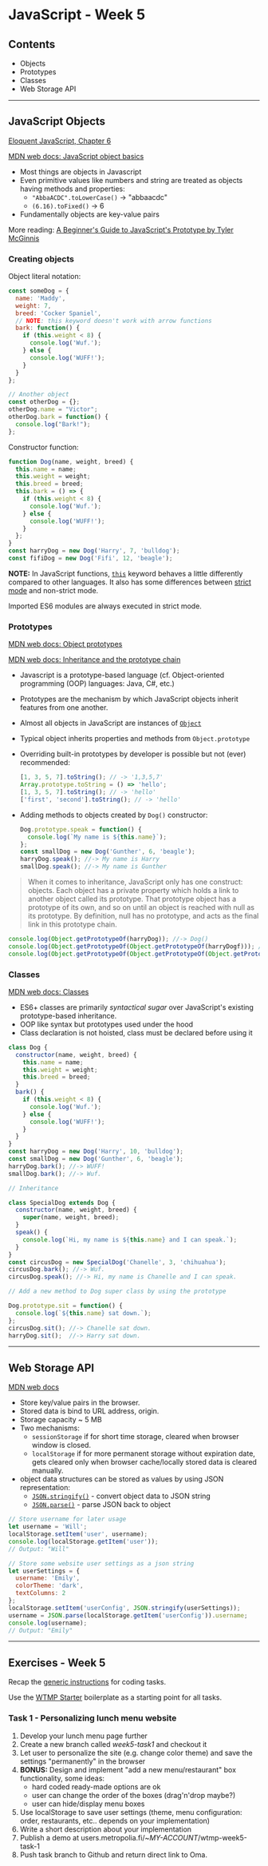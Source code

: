 # JavaScript - Week 5

## Contents

- Objects
- Prototypes
- Classes
- Web Storage API

---

## JavaScript Objects

[Eloquent JavaScript, Chapter 6](https://eloquentjavascript.net/06_object.html)

[MDN web docs: JavaScript object basics](https://developer.mozilla.org/en-US/docs/Learn/JavaScript/Objects/Basics)

- Most things are objects in Javascript
- Even primitive values like numbers and string are treated as objects having methods and properties:
  - `"AbbaACDC".toLowerCase()` -> "abbaacdc"
  - `(6.16).toFixed()` -> 6
- Fundamentally objects are key-value pairs

More reading: [A Beginner's Guide to JavaScript's Prototype by Tyler McGinnis](https://tylermcginnis.com/beginners-guide-to-javascript-prototype/)

### Creating objects

Object literal notation:

```js
const someDog = {
  name: 'Maddy',
  weight: 7,
  breed: 'Cocker Spaniel',
  // NOTE: this keyword doesn't work with arrow functions
  bark: function() {
    if (this.weight < 8) {
      console.log('Wuf.');
    } else {
      console.log('WUFF!');
    }
  }
};

// Another object
const otherDog = {};
otherDog.name = "Victor";
otherDog.bark = function() {
  console.log("Bark!");
};
```

Constructor function:

```js
function Dog(name, weight, breed) {
  this.name = name;
  this.weight = weight;
  this.breed = breed;
  this.bark = () => {
    if (this.weight < 8) {
      console.log('Wuf.');
    } else {
      console.log('WUFF!');
    }
  };
}
const harryDog = new Dog('Harry', 7, 'bulldog');
const fifiDog = new Dog('Fifi', 12, 'beagle');
```

**NOTE:** In JavaScript functions, [`this`](https://developer.mozilla.org/en-US/docs/Web/JavaScript/Reference/Operators/this) keyword behaves a little differently compared to other languages. It also has some differences between [strict mode](https://developer.mozilla.org/en-US/docs/Web/JavaScript/Reference/Strict_mode) and non-strict mode.

Imported ES6 modules are always executed in strict mode.

### Prototypes

[MDN web docs: Object prototypes](https://developer.mozilla.org/en-US/docs/Learn/JavaScript/Objects/Object_prototypes)

[MDN web docs: Inheritance and the prototype chain](https://developer.mozilla.org/en-US/docs/Web/JavaScript/Inheritance_and_the_prototype_chain)

- Javascript is a prototype-based language (cf. Object-oriented programming (OOP) languages: Java, C#, etc.)
- Prototypes are the mechanism by which JavaScript objects inherit features from one another.
- Almost all objects in JavaScript are instances of [`Object`](https://developer.mozilla.org/en-US/docs/Web/JavaScript/Reference/Global_Objects/Object)
- Typical object inherits properties and methods from `Object.prototype`
- Overriding built-in prototypes by developer is possible but not (ever) recommended:

    ```js
    [1, 3, 5, 7].toString(); // -> '1,3,5,7'
    Array.prototype.toString = () => 'hello';
    [1, 3, 5, 7].toString(); // -> 'hello'
    ['first', 'second'].toString(); // -> 'hello'
    ```

- Adding methods to objects created by `Dog()` constructor:

    ```js
    Dog.prototype.speak = function() {
      console.log(`My name is ${this.name}`);
    };
    const smallDog = new Dog('Gunther', 6, 'beagle');
    harryDog.speak(); //-> My name is Harry
    smallDog.speak(); //-> My name is Gunther
    ```

>When it comes to inheritance, JavaScript only has one construct: objects. Each object has a private property which holds a link to another object called its prototype. That prototype object has a prototype of its own, and so on until an object is reached with null as its prototype. By definition, null has no prototype, and acts as the final link in this prototype chain.

```js
console.log(Object.getPrototypeOf(harryDog)); //-> Dog()
console.log(Object.getPrototypeOf(Object.getPrototypeOf(harryDogf))); //-> Object()
console.log(Object.getPrototypeOf(Object.getPrototypeOf(Object.getPrototypeOf(harryDogf)))); //-> null
```

### Classes

[MDN web docs: Classes](https://developer.mozilla.org/en-US/docs/Web/JavaScript/Reference/Classes)

- ES6+ classes are primarily _syntactical sugar_ over JavaScript's existing prototype-based inheritance.
- OOP like syntax but prototypes used under the hood
- Class declaration is not hoisted, class must be declared before using it

```js
class Dog {
  constructor(name, weight, breed) {
    this.name = name;
    this.weight = weight;
    this.breed = breed;
  }
  bark() {
    if (this.weight < 8) {
      console.log('Wuf.');
    } else {
      console.log('WUFF!');
    }
  }
}
const harryDog = new Dog('Harry', 10, 'bulldog');
const smallDog = new Dog('Gunther', 6, 'beagle');
harryDog.bark(); //-> WUFF!
smallDog.bark(); //-> Wuf.

// Inheritance

class SpecialDog extends Dog {
  constructor(name, weight, breed) {
    super(name, weight, breed);
  }
  speak() {
    console.log(`Hi, my name is ${this.name} and I can speak.`);
  }
}
const circusDog = new SpecialDog('Chanelle', 3, 'chihuahua');
circusDog.bark(); //-> Wuf.
circusDog.speak(); //-> Hi, my name is Chanelle and I can speak.

// Add a new method to Dog super class by using the prototype

Dog.prototype.sit = function() {
  console.log(`${this.name} sat down.`);
};
circusDog.sit(); //-> Chanelle sat down.
harryDog.sit();  //-> Harry sat down.
```

---

## Web Storage API

[MDN web docs](https://developer.mozilla.org/en-US/docs/Web/API/Web_Storage_API)

- Store key/value pairs in the browser.
- Stored data is bind to URL address, origin.
- Storage capacity ~ 5 MB
- Two mechanisms:
  - `sessionStorage` if for short time storage, cleared when browser window is closed.
  - `localStorage` if for more permanent storage without expiration date, gets cleared only when browser cache/locally stored data is cleared manually.
- object data structures can be stored as values by using JSON representation:
  - [`JSON.stringify()`](https://developer.mozilla.org/en-US/docs/Web/JavaScript/Reference/Global_Objects/JSON/stringify) - convert object data to JSON string
  - [`JSON.parse()`](https://developer.mozilla.org/en-US/docs/Web/JavaScript/Reference/Global_Objects/JSON/parse) - parse JSON back to object

```js
// Store username for later usage
let username = 'Will';
localStorage.setItem('user', username);
console.log(localStorage.getItem('user'));
// Output: "Will"

// Store some website user settings as a json string
let userSettings = {
  username: 'Emily',
  colorTheme: 'dark',
  textColumns: 2
};
localStorage.setItem('userConfig', JSON.stringify(userSettings));
username = JSON.parse(localStorage.getItem('userConfig')).username;
console.log(username);
// Output: "Emily"
```

---

## Exercises - Week 5

Recap the [generic instructions](./01-javascript-basics.md#generic-instructions-for-all-programming-tasks) for coding tasks.

Use the [WTMP Starter](https://github.com/mattpe/wtmp-starter) boilerplate as a starting point for all tasks.

### Task 1 - Personalizing lunch menu website

1. Develop your lunch menu page further
1. Create a new branch called _week5-task1_ and checkout it
1. Let user to personalize the site (e.g. change color theme) and save the settings "permanently" in the browser
1. **BONUS:** Design and implement "add a new menu/restaurant" box functionality, some ideas:
   - hard coded ready-made options are ok
   - user can change the order of the boxes (drag'n'drop maybe?)
   - user can hide/display menu boxes
1. Use localStorage to save user settings (theme, menu configuration: order, restaurants, etc.. depends on your implementation)
1. Write a short description about your implementation
1. Publish a demo at users.metropolia.fi/~_MY-ACCOUNT_/wtmp-week5-task-1
1. Push task branch to Github and return direct link to Oma.
